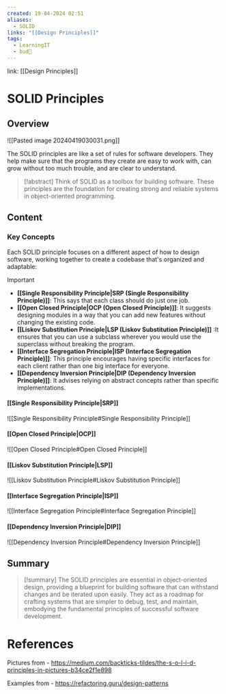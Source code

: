```yaml
---
created: 19-04-2024 02:51
aliases:
  - SOLID
links: "[[Design Principles]]"
tags:
  - LearningIT
  - bud🌿
---
```

link: [[Design Principles]]

# SOLID Principles

## Overview

![[Pasted image 20240419030031.png]]
  
The SOLID principles are like a set of rules for software developers. They help make sure that the programs they create are easy to work with, can grow without too much trouble, and are clear to understand.

>[!abstract] 
>Think of SOLID as a toolbox for building software. These principles are the foundation for creating strong and reliable systems in object-oriented programming.

## Content

### Key Concepts

Each SOLID principle focuses on a different aspect of how to design software, working together to create a codebase that's organized and adaptable:

> [!important]
> 
> - **[[Single Responsibility Principle|SRP (Single Responsibility Principle)]]**: This says that each class should do just one job.
> - **[[Open Closed Principle|OCP (Open Closed Principle)]]**: It suggests designing modules in a way that you can add new features without changing the existing code.
> - **[[Liskov Substitution Principle|LSP (Liskov Substitution Principle)]]** :It ensures that you can use a subclass wherever you would use the superclass without breaking the program.
> - **[[Interface Segregation Principle|ISP (Interface Segregation Principle)]]**: This principle encourages having specific interfaces for each client rather than one big interface for everyone.
> - **[[Dependency Inversion Principle|DIP (Dependency Inversion Principle)]]**: It advises relying on abstract concepts rather than specific implementations.

#### [[Single Responsibility Principle|SRP]]
![[Single Responsibility Principle#Single Responsibility Principle]]

#### [[Open Closed Principle|OCP]]

![[Open Closed Principle#Open Closed Principle]]

#### [[Liskov Substitution Principle|LSP]]

![[Liskov Substitution Principle#Liskov Substitution Principle]]

#### [[Interface Segregation Principle|ISP]]
![[Interface Segregation Principle#Interface Segregation Principle]]

#### [[Dependency Inversion Principle|DIP]]

![[Dependency Inversion Principle#Dependency Inversion Principle]]

## Summary

>[!summary] 
>The SOLID principles are essential in object-oriented design, providing a blueprint for building software that can withstand changes and be iterated upon easily. They act as a roadmap for crafting systems that are simpler to debug, test, and maintain, embodying the fundamental principles of successful software development.

# References

Pictures  from -
https://medium.com/backticks-tildes/the-s-o-l-i-d-principles-in-pictures-b34ce2f1e898

Examples from -
https://refactoring.guru/design-patterns
 